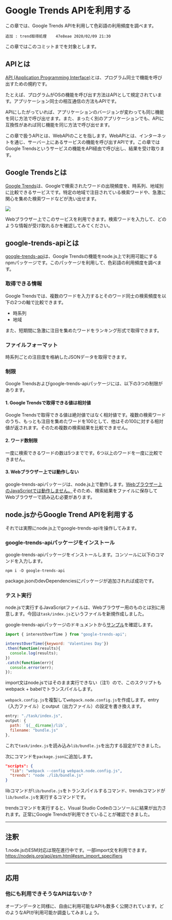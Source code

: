 # Google Trends APIを利用する

この章では、Google Trends APIを利用して色彩語の利用頻度を調べます。

    追加 : trend取得処理    47e8eae 2020/02/09 21:30

この章ではこのコミットまでを対象とします。

## APIとは

[API (Application Programming Interface)](http://e-words.jp/w/API.html)とは、プログラム同士で機能を呼び出すための規約です。

たとえば、プログラムがOSの機能を呼び出す方法はAPIとして規定されています。アプリケーション同士の相互通信の方法もAPIです。

APIにしたがっていれば、アプリケーションのバージョンが変わっても同じ機能を同じ方法で呼び出せます。また、まったく別のアプリケーションでも、APIに互換性があれば同じ機能を同じ方法で呼び出せます。

この章で扱うAPIとは、WebAPIのことを指します。WebAPIとは、インターネットを通じ、サーバー上にあるサービスの機能を呼び出すAPIです。この章ではGoogle Trendsというサービスの機能をAPI経由で呼び出し、結果を受け取ります。

## Google Trendsとは

[Google Trends](https://trends.google.co.jp/trends/?geo=JP)は、Googleで検索されたワードの出現頻度を、時系列、地域別に比較できるサービスです。特定の地域で注目されている検索ワードや、急激に関心を集めた検索ワードなどが洗い出せます。

![](https://www.evernote.com/l/AAlOcg4mhGhMI4Xccr3XWPKFQc1fgkdEQ14B/image.png)

Webブラウザー上でこのサービスを利用できます。検索ワードを入力して、どのような情報が受け取れるかを確認してみてください。

## google-trends-apiとは

[google-trends-api](https://github.com/pat310/google-trends-api)は、Google Trendsの機能をnode.js上で利用可能にするnpmパッケージです。このパッケージを利用して、色彩語の利用頻度を調べます。

### 取得できる情報

Google Trendsでは、複数のワードを入力するとそのワード同士の検索頻度を以下の2つの軸で比較できます。

-   時系列
-   地域

また、短期間に急激に注目を集めたワードをランキング形式で取得できます。

### ファイルフォーマット

時系列ごとの注目度を格納したJSONデータを取得できます。

### 制限

Google Trendsおよびgoogle-trends-apiパッケージには、以下の3つの制限があります。

#### 1. Google Trendsで取得できる値は相対値

Google Trendsで取得できる値は絶対値ではなく相対値です。複数の検索ワードのうち、もっとも注目を集めたワードを100として、他はその100に対する相対値が返されます。そのため複数の検索結果を比較できません。

#### 2. ワード数制限

一度に検索できるワードの数は5つまでです。6つ以上のワードを一度に比較できません。

#### 3. Webブラウザー上では動作しない

google-trends-apiパッケージは、node.js上で動作します。[Webブラウザー上のJavaScriptでは動作しません。](https://github.com/pat310/google-trends-api/issues/56)そのため、検索結果をファイルに保存してWebブラウザーで読み込む必要があります。

## node.jsからGoogle Trend APIを利用する

それでは実際にnode.js上でgoogle-trends-apiを操作してみます。

### google-trends-apiパッケージをインストール

google-trends-apiパッケージをインストールします。コンソールに以下のコマンドを入力します。

```console
npm i -D google-trends-api
```

package.jsonのdevDependenciesにパッケージが追加されれば成功です。

### テスト実行

node.jsで実行するJavaScriptファイルは、Webブラウザー用のものとは別に用意します。今回は`task/index.js`というファイルを新規作成しました。

google-trends-apiパッケージのドキュメントから[サンプル](https://github.com/pat310/google-trends-api#input-2)を確認します。

```js
import { interestOverTime } from "google-trends-api";

interestOverTime({keyword: 'Valentines Day'})
.then(function(results){
  console.log(results);
})
.catch(function(err){
  console.error(err);
});
```

import文はnode.jsではそのまま実行できない（注1）ので、このスクリプトもwebpack + babelでトランスパイルします。

`webpack.config.js`を複製して`webpack.node.config.js`を作成します。entry（入力ファイル）とoutput（出力ファイル）の設定を書き換えます。

```js
entry: "./task/index.js",
output: {
  path: `${__dirname}/lib`,
  filename: "bundle.js"
},
```

これで`task/index.js`を読み込み`lib/bundle.js`を出力する設定ができました。

次にコマンドを`package.json`に追加します。

```json
"scripts": {
  "lib": "webpack --config webpack.node.config.js",
  "trends": "node ./lib/bundle.js"
}
```

libコマンドが`lib/bundle.js`をトランスパイルするコマンド、trendsコマンドが`lib/bundle.js`を実行するコマンドです。

trendsコマンドを実行すると、Visual Studio Codeのコンソールに結果が出力されます。正常にGoogle Trendsが利用できていることが確認できました。

* * *

## 注釈

1.node.jsのESM対応は現在進行中です。一部import文を利用できます。
<https://nodejs.org/api/esm.html#esm_import_specifiers>

* * *

## 応用

### 他にも利用できそうなAPIはないか？

オープンデータと同様に、自由に利用可能なAPIも数多く公開されています。どのようなAPIが利用可能か調査してみましょう。
